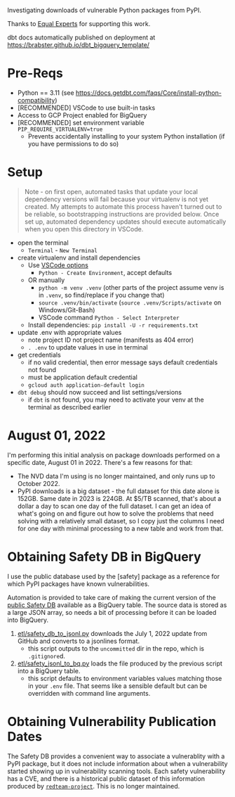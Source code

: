 Investigating downloads of vulnerable Python packages from PyPI.

Thanks to [Equal Experts](https://equalexperts.com) for supporting this work.

dbt docs automatically published on deployment at https://brabster.github.io/dbt_bigquery_template/

# Pre-Reqs

- Python == 3.11 (see https://docs.getdbt.com/faqs/Core/install-python-compatibility)
- [RECOMMENDED] VSCode to use built-in tasks
- Access to GCP Project enabled for BigQuery
- [RECOMMENDED] set environment variable `PIP_REQUIRE_VIRTUALENV=true`
    - Prevents accidentally installing to your system Python installation (if you have permissions to do so)

# Setup

> Note - on first open, automated tasks that update your local dependency versions will fail because your virtualenv is not yet created. My attempts to automate this process haven't turned out to be reliable, so bootstrapping instructions are provided below. Once set up, automated dependency updates should execute automatically when you open this directory in VSCode.

- open the terminal
    - `Terminal` - `New Terminal`
- create virtualenv and install dependencies
    - Use [VSCode options](https://code.visualstudio.com/docs/python/environments#_creating-environments)
        - `Python - Create Environment`, accept defaults
    - OR manually
        - `python -m venv .venv` (other parts of the project assume venv is in `.venv`, so find/replace if you change that)
        - `source .venv/bin/activate` (`source .venv/Scripts/activate` on Windows/Git-Bash)
        - VSCode command `Python - Select Interpreter`
    - Install dependencies: `pip install -U -r requirements.txt`
- update .env with appropriate values
    - note project ID not project name (manifests as 404 error)
    - `. .env` to update values in use in terminal
- get credentials
    - if no valid credential, then error message says default credentials not found
    - must be application default credential
    - `gcloud auth application-default login`
- `dbt debug` should now succeed and list settings/versions
    - if `dbt` is not found, you may need to activate your venv at the terminal as described earlier

# August 01, 2022

I'm performing this initial analysis on package downloads performed on a specific date, August 01 in 2022. There's a few reasons for that:

- The NVD data I'm using is no longer maintained, and only runs up to October 2022.
- PyPI downloads is a big dataset - the full dataset for this date alone is 152GB. Same date in 2023 is 224GB. At $5/TB scanned, that's about a dollar a day to scan one day of the full dataset. I can get an idea of what's going on and figure out how to solve the problems that need solving with a relatively small dataset, so I copy just the columns I need for one day with minimal processing to a new table and work from that.

# Obtaining Safety DB in BigQuery

I use the public database used by the [safety] package as a reference for which PyPI packages have known vulnerabilities.

Automation is provided to take care of making the current version of the [public Safety DB](https://github.com/pyupio/safety-db/tree/master/data) available as a BigQuery table. The source data is stored as a large JSON array, so needs a bit of processing before it can be loaded into BigQuery.

1. [etl/safety_db_to_jsonl.py](etl/safety_db_to_jsonl.py) downloads the July 1, 2022 update from GitHub and converts to a jsonlines format.
    - this script outputs to the `uncommitted` dir in the repo, which is `.gitignore`d. 
1. [etl/safety_jsonl_to_bq.py](etl/safety_jsonl_to_bq.py) loads the file produced by the previous script into a BigQuery table.
    - this script defaults to environment variables values matching those in your `.env` file. That seems like a sensible default but can be overridden with command line arguments.

# Obtaining Vulnerability Publication Dates

The Safety DB provides a convenient way to associate a vulnerablity with a PyPI package, but it does not include information about when a vulnerability started showing up in vulnerability scanning tools. Each safety vulnerability has a CVE, and there is a historical public dataset of this information produced by [`redteam-project`](https://github.com/redteam-project). This is no longer maintained.